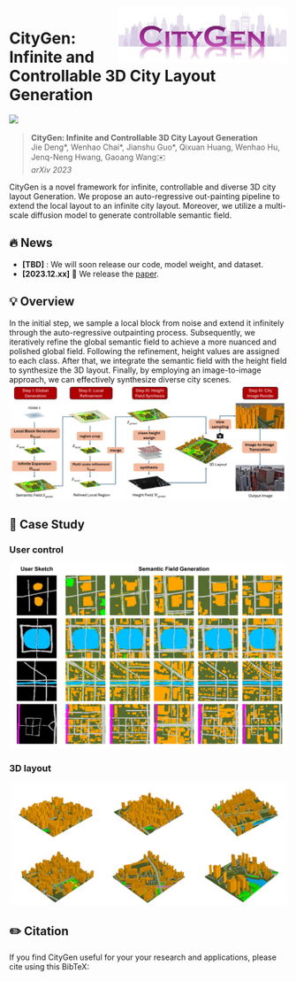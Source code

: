 <img src="assets/logo.png" height="100px" align="right">

# CityGen: Infinite and Controllable 3D City Layout Generation

[![](http://img.shields.io/badge/cs.CV-arXiv%3A2312.xxxxx-B31B1B.svg)]()

> **CityGen: Infinite and Controllable 3D City Layout Generation**  
> Jie Deng*, Wenhao Chai*, Jianshu Guo*, Qixuan Huang, Wenhao Hu, Jenq-Neng Hwang, Gaoang Wang✉️   
> _arXiv 2023_  

CityGen is a novel framework for infinite, controllable and diverse 3D city layout Generation. We propose an auto-regressive out-painting pipeline to extend the local layout to an infinite city layout. Moreover, we utilize a multi-scale diffusion model to generate controllable semantic field.

## :fire: News
* **[TBD]** : We will soon release our code, model weight, and dataset.
* **[2023.12.xx]** :page_with_curl: We release the [paper]().

## 💡 Overview
In the initial step, we sample a local block from noise and extend it infinitely through the auto-regressive outpainting process. Subsequently, we iteratively refine the global semantic field to achieve a more nuanced and polished global field. Following the refinement, height values are assigned to each class. After that, we integrate the semantic field with the height field to synthesize the 3D layout. Finally, by employing an image-to-image approach, we can effectively synthesize diverse city scenes.
![](assets/overview.png)


## 📣 Case Study
### User control
![](assets/user_control.png)
### 3D layout
![](assets/3d_layout.png)

## ✏️ Citation

If you find CityGen useful for your your research and applications, please cite using this BibTeX:

```bibtex

```
